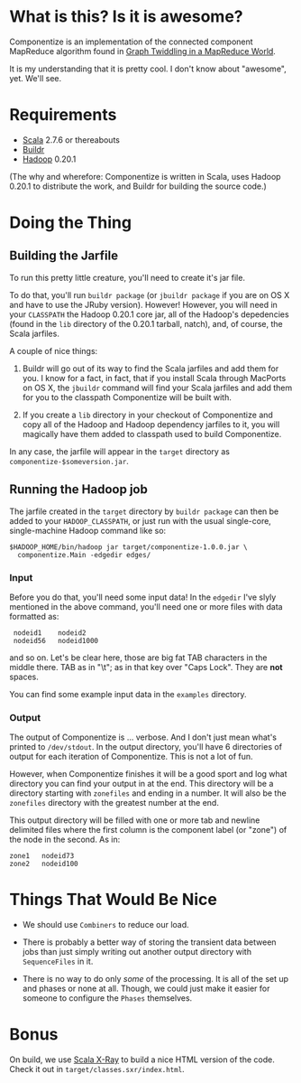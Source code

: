# What is this? Is it is awesome?

Componentize is an implementation of the connected component MapReduce
algorithm found in [Graph Twiddling in a MapReduce
World](http://www2.computer.org/portal/web/csdl/doi/10.1109/MCSE.2009.120).

It is my understanding that it is pretty cool. I don't know about
"awesome", yet. We'll see.

# Requirements
* [Scala](http://www.scala-lang.org/) 2.7.6 or thereabouts
* [Buildr](http://buildr.apache.org/)
* [Hadoop](http://hadoop.apache.org/) 0.20.1

(The why and wherefore: Componentize is written in Scala, uses Hadoop
0.20.1 to distribute the work, and Buildr for building the source
code.)

# Doing the Thing

## Building the Jarfile
To run this pretty little creature, you'll need to create it's jar
file.


To do that, you'll run `buildr package` (or `jbuildr package` if you are on OS X and
have to use the JRuby version). However! However, you will need in
your `CLASSPATH` the Hadoop 0.20.1 core jar, all of the Hadoop's
depedencies (found in the `lib` directory of the 0.20.1 tarball,
natch), and, of course, the Scala jarfiles.

A couple of nice things: 

1. Buildr will go out of its way to find the
Scala jarfiles and add them for you. I know for a fact, in fact, that
if you install Scala through MacPorts on OS X, the `jbuildr` command
will find your Scala jarfiles and add them for you to the classpath
Componentize will be built with.

2. If you create a `lib` directory in your
checkout of Componentize and copy all of the Hadoop and Hadoop
dependency jarfiles to it, you will magically have them added to
classpath used to build Componentize.

In any case, the jarfile will appear in the `target` directory as
`componentize-$someversion.jar`. 

## Running the Hadoop job

The jarfile created in the `target` directory by `buildr package` can
then be added to your `HADOOP_CLASSPATH`, or just run with the usual
single-core, single-machine Hadoop command like so:

    $HADOOP_HOME/bin/hadoop jar target/componentize-1.0.0.jar \
      componentize.Main -edgedir edges/

### Input

Before you do that, you'll need some input data! In the `edgedir` I've
slyly mentioned in the above command, you'll need one or more files
with data formatted as:

     nodeid1	nodeid2
     nodeid56	nodeid1000

and so on. Let's be clear here, those are big fat TAB characters in
the middle there. TAB as in "\t"; as in that key over "Caps Lock". They
are **not** spaces.

You can find some example input data in the `examples` directory.

### Output

The output of Componentize is ... verbose. And I don't just mean what's
printed to `/dev/stdout`. In the output directory, you'll have 6
directories of output for each iteration of Componentize. This is not
a lot of fun.

However, when Componentize finishes it will be a good sport and log
what directory you can find your output in at the end. This directory
will be a directory starting with `zonefiles` and ending in a
number. It will also be the `zonefiles` directory with the greatest
number at the end.

This output directory will be filled with one or more tab and newline
delimited files where the first column is the component label (or
"zone") of the node in the second. As in:

    zone1	nodeid73
    zone2	nodeid100

# Things That Would Be Nice

* We should use `Combiners` to reduce our load.

* There is probably a better way of storing the transient data between
  jobs than just simply writing out another output directory with
  `SequenceFiles` in it.

* There is no way to do only *some* of the processing. It is all of
  the set up and phases or none at all. Though, we could just make it
  easier for someone to configure the `Phases` themselves.

# Bonus

On build, we use [Scala X-Ray](http://github.com/harrah/browse) to
build a nice HTML version of the code. Check it out in
`target/classes.sxr/index.html`.

